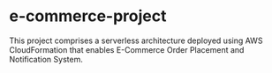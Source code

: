 # e-commerce-project
This project comprises a serverless architecture deployed using AWS CloudFormation that enables E-Commerce Order Placement and Notification System.
